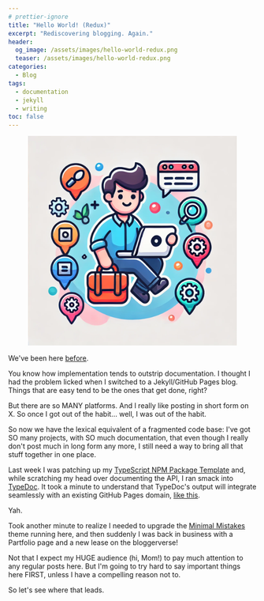 ```yaml
---
# prettier-ignore
title: "Hello World! (Redux)"
excerpt: "Rediscovering blogging. Again."
header:
  og_image: /assets/images/hello-world-redux.png
  teaser: /assets/images/hello-world-redux.png
categories:
  - Blog
tags:
  - documentation
  - jekyll
  - writing
toc: false
---
```


<figure class="align-left drop-image">
    <img src="/assets/images/hello-world-redux.png">
</figure>

We've been here [before](/blog/hello-again-world).

You know how implementation tends to outstrip documentation. I thought I had the problem licked when I switched to a Jekyll/GitHub Pages blog. Things that are easy tend to be the ones that get done, right?

But there are so MANY platforms. And I really like posting in short form on X. So once I got out of the habit... well, I was out of the habit.

So now we have the lexical equivalent of a fragmented code base: I've got SO many projects, with SO much documentation, that even though I really don't post much in long form any more, I still need a way to bring all that stuff together in one place.

Last week I was patching up my [TypeScript NPM Package Template](https://github.com/karmaniverous/npm-package-template-ts) and, while scratching my head over documenting the API, I ran smack into [TypeDoc](https://typedoc.org/). It took a minute to understand that TypeDoc's output will integrate seamlessly with an existing GitHub Pages domain, [like this](https://karmanivero.us/npm-package-template-ts/).

Yah.

Took another minute to realize I needed to upgrade the [Minimal Mistakes](https://github.com/mmistakes/minimal-mistakes) theme running here, and then suddenly I was back in business with a Partfolio page and a new lease on the bloggerverse!

Not that I expect my HUGE audience (hi, Mom!) to pay much attention to any regular posts here. But I'm going to try hard to say important things here FIRST, unless I have a compelling reason not to.

So let's see where that leads.
